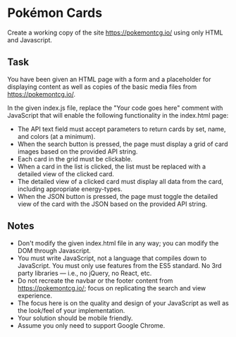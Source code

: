 # Pokémon Cards

Create a working copy of the site https://pokemontcg.io/ using only HTML and Javascript.

## Task

You have been given an HTML page with a form and a placeholder for displaying content as well as copies of the basic media files from https://pokemontcg.io/.

In the given index.js file, replace the "Your code goes here" comment with JavaScript that will enable the following functionality in the index.html page:

- The API text field must accept parameters to return cards by set, name, and colors (at a minimum).
- When the search button is pressed, the page must display a grid of card images based on the provided API string.
- Each card in the grid must be clickable.
- When a card in the list is clicked, the list must be replaced with a detailed view of the clicked card.
- The detailed view of a clicked card must display all data from the card, including appropriate energy-types.
- When the JSON button is pressed, the page must toggle the detailed view of the card with the JSON based on the provided API string.

## Notes

- Don't modify the given index.html file in any way; you can modify the DOM through Javascript.
- You must write JavaScript, not a language that compiles down to JavaScript. You must only use features from the ES5 standard. No 3rd party libraries — i.e., no jQuery, no React, etc.
- Do not recreate the navbar or the footer content from https://pokemontcg.io/; focus on replicating the search and view experience.
- The focus here is on the quality and design of your JavaScript as well as the look/feel of your implementation.
- Your solution should be mobile friendly.
- Assume you only need to support Google Chrome.
